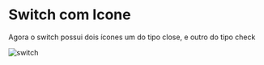 <h1> Switch com Icone</h1>
<p> Agora o switch possui dois ícones um do tipo close, e outro do tipo check </p>

![switch](https://github.com/wellingtonzeroone/flutter_botao_switch/assets/165533130/fff14916-e1f6-4c7a-bfa9-35877fb9bfb5)
